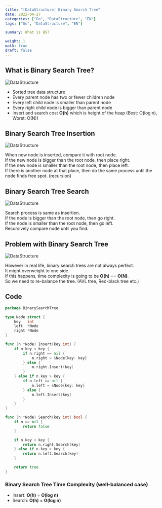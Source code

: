 ```yaml
---
title: "[DataStructure] Binary Search Tree"  
date: 2022-04-27
categories: ["Go", "DataStructure", "EN"]  
tags: ["Go", "DataStructure", "EN"]

summary: What is BST

weight: 1
math: true
draft: false
---
```


## What is Binary Search Tree?
![DataStructure](/../images/binarysearchtree.png)

- Sorted tree data structure
- Every parent node has two or fewer children node
- Every left child node is smaller than parent node
- Every right child node is bigger than parent node
- Insert and search cost **O(h)** which is height of the heap (Best: O(log n), Worst: O(N))

## Binary Search Tree Insertion
![DataStructure](/../images/bst_insert.png)

When new node is inserted, compare it with root node.<br>
If the new node is bigger than the root node, then place right.<br>
If the new node is smaller than the root node, then place left.<br>
If there is another node at that place, then do the same process until the node finds free spot. (recursion)

## Binary Search Tree Search
![DataStructure](/../images/bst_search.png)

Search process is same as insertion.<br>
If the node is bigger than the root node, then go right.<br>
If the node is smaller than the root node, then go left.<br>
Recursively compare node until you find.<br>

## Problem with Binary Search Tree
![DataStructure](/../images/BinTreeWorstCase.png)

However in real life, binary search trees are not always perfect.<br>
It might overweight to one side.<br>
If this happens, time complexity is going to be **O(h)** == **O(N)**.<br>
So we need to re-balance the tree. (AVL tree, Red-black tree etc.)

## Code
```go
package BinarySearchTree

type Node struct {
	key   int
	left  *Node
	right *Node
}

func (n *Node) Insert(key int) {
	if n.key < key {
		if n.right == nil {
			n.right = &Node{key: key}
		} else {
			n.right.Insert(key)
		}
	} else if n.key > key {
		if n.left == nil {
			n.left = &Node{key: key}
		} else {
			n.left.Insert(key)
		}
	}
}

func (n *Node) Search(key int) bool {
	if n == nil {
		return false
	}

	if n.key < key {
		return n.right.Search(key)
	} else if n.key > key {
		return n.left.Search(key)
	}

	return true
}
```

### Binary Search Tree Time Complexity (well-balanced case)
- Insert: **O(h)** = **O(log n)**
- Search: **O(h)** = **O(log n)**